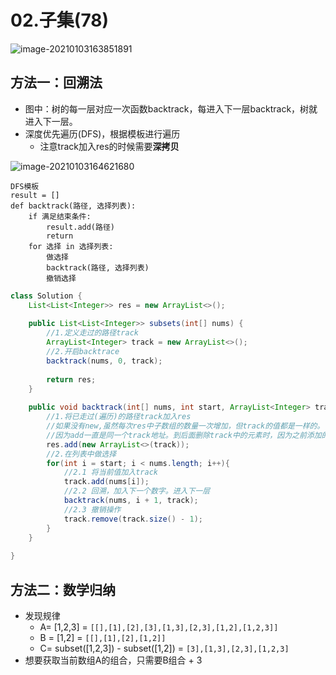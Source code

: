 # 02.子集(78)

![image-20210103163851891](https://raw.githubusercontent.com/TWDH/Leetcode-From-Zero/pictures/img/image-20210103163851891.png)

## 方法一：回溯法

* 图中：树的每一层对应一次函数backtrack，每进入下一层backtrack，树就进入下一层。
* 深度优先遍历(DFS)，根据模板进行遍历
  * 注意track加入res的时候需要**深拷贝**

![image-20210103164621680](https://raw.githubusercontent.com/TWDH/Leetcode-From-Zero/pictures/img/image-20210103164621680.png)

```
DFS模板
result = []
def backtrack(路径, 选择列表):
    if 满足结束条件:
        result.add(路径)
        return
    for 选择 in 选择列表:
        做选择
        backtrack(路径, 选择列表)
        撤销选择
```

```java
class Solution {
    List<List<Integer>> res = new ArrayList<>();
    
    public List<List<Integer>> subsets(int[] nums) {
        //1.定义走过的路径track
        ArrayList<Integer> track = new ArrayList<>();
        //2.开启backtrace
        backtrack(nums, 0, track);
        
        return res;
    }
    
    public void backtrack(int[] nums, int start, ArrayList<Integer> track){
        //1.将已走过(遍历)的路径track加入res
        //如果没有new,虽然每次res中子数组的数量一次增加，但track的值都是一样的。
        //因为add一直是同一个track地址。到后面删除track中的元素时，因为之前添加的地址都一样，所以后面删除元素，之前的也会删除。
        res.add(new ArrayList<>(track));
        //2.在列表中做选择
        for(int i = start; i < nums.length; i++){
            //2.1 将当前值加入track
            track.add(nums[i]);
            //2.2 回溯，加入下一个数字。进入下一层
            backtrack(nums, i + 1, track);
            //2.3 撤销操作
            track.remove(track.size() - 1);
        }
    }
    
}
```

## 方法二：数学归纳

* 发现规律
  * A= [1,2,3] = `[[],[1],[2],[3],[1,3],[2,3],[1,2],[1,2,3]]`
  * B = [1,2] = `[[],[1],[2],[1,2]]`
  * C= subset([1,2,3]) - subset([1,2]) = `[3],[1,3],[2,3],[1,2,3]`
* 想要获取当前数组A的组合，只需要B组合 + 3